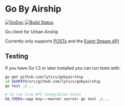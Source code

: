 # Go By Airship

[![GoDoc](https://godoc.org/github.com/lytics/gobyairship?status.svg)](https://godoc.org/github.com/lytics/gobyairship)
[![Build Status](https://travis-ci.org/lytics/gobyairship.svg?branch=master)](https://travis-ci.org/lytics/gobyairship)

Go client for Urban Airship

Currently only supports
[POSTs](https://godoc.org/github.com/lytics/gobyairship#Client.Post) and the
[Event Stream API](https://godoc.org/github.com/lytics/gobyairship/events).

## Testing

If you have Go 1.3 or later installed you can run tests with:

```sh
go get github.com/lytics/gobyairship
cd $GOPATH/src/github.com/lytics/gobyairship
go test ./...

# To run live API integration tests
UA_CREDS=<app key>:<master secret> go test ./...
```
